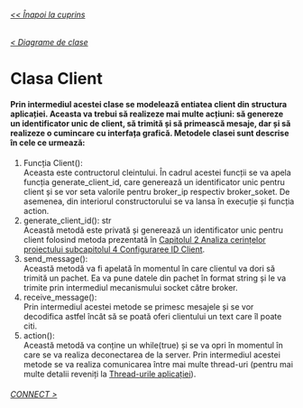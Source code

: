 ###### [<< Înapoi la cuprins](../Cuprins.md)
###### [< Diagrame de clase](03.%20Diagrama%20de%20clase.md)
# Clasa Client
#### Prin intermediul acestei clase se modelează entiatea client din structura aplicației. Aceasta va trebui să realizeze mai multe acțiuni: să genereze un identificator unic de client, să trimită și să primească mesaje, dar și să realizeze o cumincare cu interfața grafică. Metodele clasei sunt descrise în cele ce urmează:
1. Funcția Client():  
Aceasta este contructorul cleintului. În cadrul acestei funcții se va apela funcția generate_client_id, care generează un identificator unic pentru client și se vor seta valorile pentru broker_ip respectiv broker_soket. De asemenea, din interiorul constructorului se va lansa în execuție și funcția action. 
2. generate_client_id(): str  
Această metodă este privată și generează un identificator unic pentru client folosind metoda prezentată în [Capitolul 2 Analiza cerințelor proiectului subcapitolul 4 Configuraree ID Client](../Capitolul%202%20Analiza%20cerințelor%20proiectului/04.%20Configurare%20ID%20Client.md).
3. send_message():  
Această metodă va fi apelată în momentul în care clientul va dori să trimită un pachet. Ea va pune datele din pachet în format string și le va trimite prin intermediul mecanismului socket către broker.
4. receive_message():  
Prin intermediul acestei metode se primesc mesajele și se vor decodifica astfel încât să se poată oferi clientului un text care îl poate citi.
5. action():  
Această metodă va conține un while(true) și se va opri în momentul în care se va realiza deconectarea de la server. Prin intermediul acestei metode se va realiza comunicarea între mai multe thread-uri (pentru mai multe detalii reveniți la [Thread-urile aplicației](02.%20Thread-urile%20aplicației.md)).
###### [CONNECT >](05.%20Connect.md)